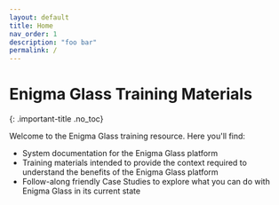 ```yaml
---
layout: default
title: Home
nav_order: 1
description: "foo bar"
permalink: /
---
```

# Enigma Glass Training Materials
{: .important-title .no_toc}

Welcome to the Enigma Glass training resource. Here you'll find:
 - System documentation for the Enigma Glass platform
 - Training materials intended to provide the context required to understand the benefits of the Enigma Glass platform
 - Follow-along friendly Case Studies to explore what you can do with Enigma Glass in its current state